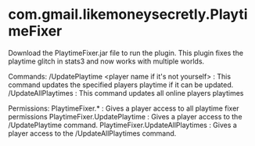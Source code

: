 # com.gmail.likemoneysecretly.PlaytimeFixer
Download the PlaytimeFixer.jar file to run the plugin. This plugin fixes the playtime glitch in stats3 and now works with multiple worlds.

Commands:
  /UpdatePlaytime <player name if it's not yourself>  : This command updates the specified players playtime if it can be updated.
  /UpdateAllPlaytimes : This command updates all online players playtimes
  
Permissions:
  PlaytimeFixer.* : Gives a player access to all playtime fixer permissions
  PlaytimeFixer.UpdatePlaytime : Gives a player access to the /UpdatePlaytime command.
  PlaytimeFixer.UpdateAllPlaytimes : Gives a player access to the /UpdateAllPlaytimes command.

